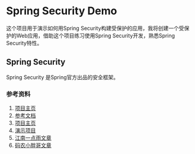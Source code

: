 # Spring Security Demo

这个项目用于演示如何用Spring Security构建受保护的应用，我将创建一个受保护的Web应用，借助这个项目练习使用Spring
Security开发，熟悉Spring Security特性。

## Spring Security

Spring Security 是Spring官方出品的安全框架。

### 参考资料

1. [项目主页](https://spring.io/projects/spring-security)
2. [参考文档](https://docs.spring.io/spring-security/reference/index.html)
3. [项目主页](https://github.com/spring-projects/spring-security)
4. [演示项目](https://github.com/spring-projects/spring-security-samples)
5. [江南一点雨文章](https://www.cnblogs.com/lenve/p/11242055.html)
6. [码农小胖哥文章](https://www.cnblogs.com/felordcn/p/15922976.html)
